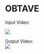 # OBTAVE

Input Video: <br />

![](https://github.com/Nahush04/OBTAVE/blob/main/readme%20images/task1inp.gif)

Output Video: <br />
![](https://github.com/Nahush04/OBTAVE/blob/main/readme%20images/task1out.gif)
